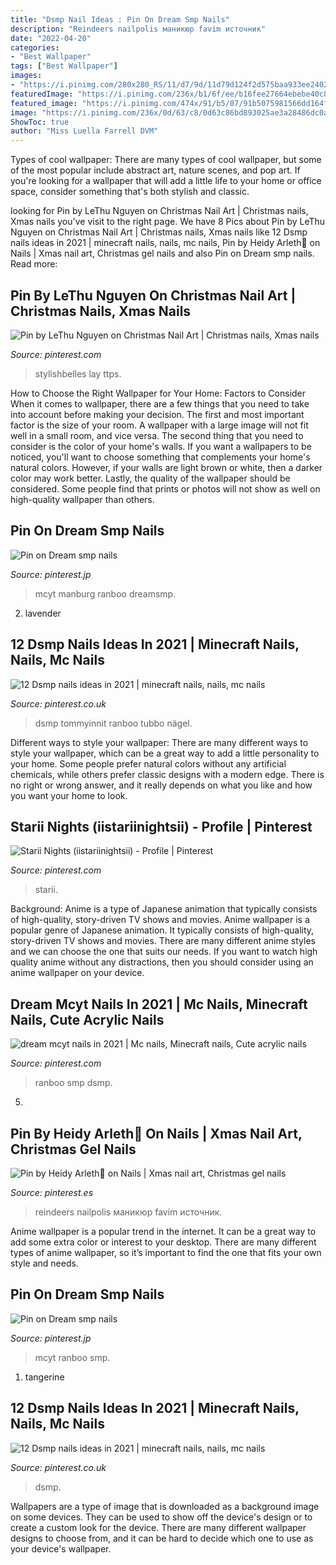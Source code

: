 ```yaml
---
title: "Dsmp Nail Ideas : Pin On Dream Smp Nails"
description: "Reindeers nailpolis маникюр favim источник"
date: "2022-04-20"
categories:
- "Best Wallpaper"
tags: ["Best Wallpaper"]
images:
- "https://i.pinimg.com/280x280_RS/11/d7/9d/11d79d124f2d575baa933ee240252137.jpg"
featuredImage: "https://i.pinimg.com/236x/b1/6f/ee/b16fee27664ebebe40c82efb3920bb40.jpg?nii=t"
featured_image: "https://i.pinimg.com/474x/91/b5/07/91b5075981566dd164f4bae6fe1c1d9b.jpg"
image: "https://i.pinimg.com/236x/0d/63/c8/0d63c86bd893025ae3a28486dc0a4402.jpg?nii=t"
ShowToc: true
author: "Miss Luella Farrell DVM"
---
```



Types of cool wallpaper:
There are many types of cool wallpaper, but some of the most popular include abstract art, nature scenes, and pop art. If you're looking for a wallpaper that will add a little life to your home or office space, consider something that's both stylish and classic.

	

		
looking for Pin by LeThu Nguyen on Christmas Nail Art | Christmas nails, Xmas nails you've visit to the right page. We have 8 Pics about Pin by LeThu Nguyen on Christmas Nail Art | Christmas nails, Xmas nails like 12 Dsmp nails ideas in 2021 | minecraft nails, nails, mc nails, Pin by Heidy Arleth🍷 on Nails | Xmas nail art, Christmas gel nails and also Pin on Dream smp nails. Read more:
		
    
## Pin By LeThu Nguyen On Christmas Nail Art | Christmas Nails, Xmas Nails

<img loading=lazy src="https://i.pinimg.com/236x/0d/63/c8/0d63c86bd893025ae3a28486dc0a4402.jpg?nii=t" onerror="this.onerror=null;this.src='https://tse3.mm.bing.net/th?id=OIP.WGTatf4nHapcrpLBdaappQAAAA&amp;pid=15.1';" alt="Pin by LeThu Nguyen on Christmas Nail Art | Christmas nails, Xmas nails">

_Source: pinterest.com_

>stylishbelles lay ttps. 

	

How to Choose the Right Wallpaper for Your Home: Factors to Consider
When it comes to wallpaper, there are a few things that you need to take into account before making your decision. The first and most important factor is the size of your room. A wallpaper with a large image will not fit well in a small room, and vice versa. 
The second thing that you need to consider is the color of your home's walls. If you want a wallpapers to be noticed, you'll want to choose something that complements your home's natural colors. However, if your walls are light brown or white, then a darker color may work better. 
Lastly, the quality of the wallpaper should be considered. Some people find that prints or photos will not show as well on high-quality wallpaper than others.

    
## Pin On Dream Smp Nails

<img loading=lazy src="https://i.pinimg.com/236x/b1/6f/ee/b16fee27664ebebe40c82efb3920bb40.jpg?nii=t" onerror="this.onerror=null;this.src='https://tse1.mm.bing.net/th?id=OIP.TcLrE3qju-8CaFZQiVbASAAAAA&amp;pid=15.1';" alt="Pin on Dream smp nails">

_Source: pinterest.jp_

>mcyt manburg ranboo dreamsmp. 

	

2. lavender 

    
## 12 Dsmp Nails Ideas In 2021 | Minecraft Nails, Nails, Mc Nails

<img loading=lazy src="https://i.pinimg.com/474x/63/cd/0b/63cd0b8511c11d551eb221a9fe17ccd7.jpg" onerror="this.onerror=null;this.src='https://tse2.mm.bing.net/th?id=OIP.Vr7fCGqtedlykXI2i3az1wAAAA&amp;pid=15.1';" alt="12 Dsmp nails ideas in 2021 | minecraft nails, nails, mc nails">

_Source: pinterest.co.uk_

>dsmp tommyinnit ranboo tubbo nägel. 

	

Different ways to style your wallpaper:
There are many different ways to style your wallpaper, which can be a great way to add a little personality to your home. Some people prefer natural colors without any artificial chemicals, while others prefer classic designs with a modern edge. There is no right or wrong answer, and it really depends on what you like and how you want your home to look.

    
## Starii Nights (iistariinightsii) - Profile | Pinterest

<img loading=lazy src="https://i.pinimg.com/280x280_RS/11/d7/9d/11d79d124f2d575baa933ee240252137.jpg" onerror="this.onerror=null;this.src='https://tse3.mm.bing.net/th?id=OIP.hmDFNbYN_AZ6WBUWD1MsQgAAAA&amp;pid=15.1';" alt="Starii Nights (iistariinightsii) - Profile | Pinterest">

_Source: pinterest.com_

>starii. 

	

Background: Anime is a type of Japanese animation that typically consists of high-quality, story-driven TV shows and movies.
Anime wallpaper is a popular genre of Japanese animation. It typically consists of high-quality, story-driven TV shows and movies. There are many different anime styles and we can choose the one that suits our needs. If you want to watch high quality anime without any distractions, then you should consider using an anime wallpaper on your device.

    
## Dream Mcyt Nails In 2021 | Mc Nails, Minecraft Nails, Cute Acrylic Nails

<img loading=lazy src="https://i.pinimg.com/236x/12/b8/f3/12b8f3290183c9fccf00083c460d204d.jpg?nii=t" onerror="this.onerror=null;this.src='https://tse2.mm.bing.net/th?id=OIP.80UcpqCqw7IGe6Kr5tgEcgAAAA&amp;pid=15.1';" alt="dream mcyt nails in 2021 | Mc nails, Minecraft nails, Cute acrylic nails">

_Source: pinterest.com_

>ranboo smp dsmp. 

	

5.

    
## Pin By Heidy Arleth🍷 On Nails | Xmas Nail Art, Christmas Gel Nails

<img loading=lazy src="https://i.pinimg.com/236x/91/64/55/916455b139d976a2914becdb45d004fb--holiday-nails-christmas-nails.jpg?nii=t" onerror="this.onerror=null;this.src='https://tse2.mm.bing.net/th?id=OIP.rjSfT9pQzPeLF054dJErrAAAAA&amp;pid=15.1';" alt="Pin by Heidy Arleth🍷 on Nails | Xmas nail art, Christmas gel nails">

_Source: pinterest.es_

>reindeers nailpolis маникюр favim источник. 

	

Anime wallpaper is a popular trend in the internet. It can be a great way to add some extra color or interest to your desktop. There are many different types of anime wallpaper, so it’s important to find the one that fits your own style and needs.

    
## Pin On Dream Smp Nails

<img loading=lazy src="https://i.pinimg.com/236x/0e/a4/19/0ea419b8d4651728d4c60781f6c10623.jpg?nii=t" onerror="this.onerror=null;this.src='https://tse4.mm.bing.net/th?id=OIP.fmDspi168ejM-eX67lIDOAAAAA&amp;pid=15.1';" alt="Pin on Dream smp nails">

_Source: pinterest.jp_

>mcyt ranboo smp. 

	

1. tangerine 

    
## 12 Dsmp Nails Ideas In 2021 | Minecraft Nails, Nails, Mc Nails

<img loading=lazy src="https://i.pinimg.com/474x/91/b5/07/91b5075981566dd164f4bae6fe1c1d9b.jpg" onerror="this.onerror=null;this.src='https://tse2.mm.bing.net/th?id=OIP.A5FtW89_NVE8zWkW1_TEIgAAAA&amp;pid=15.1';" alt="12 Dsmp nails ideas in 2021 | minecraft nails, nails, mc nails">

_Source: pinterest.co.uk_

>dsmp. 

	

Wallpapers are a type of image that is downloaded as a background image on some devices. They can be used to show off the device's design or to create a custom look for the device. There are many different wallpaper designs to choose from, and it can be hard to decide which one to use as your device's wallpaper.

